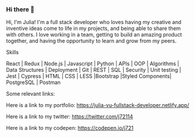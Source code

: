 ### Hi there 👋

Hi, I'm Julia! I'm a full stack developer who loves having my creative and inventive ideas come to life in my projects, and being able to share them with others. I love working in a team, getting to build an amazing product together, and having the opportunity to learn and grow from my peers. 

Skills 

React | Redux | Node.js | Javascript | Python | APIs | OOP | Algorithms | Data Structures | Deployment | Git | REST | SQL | Security | Unit testing | Jest | Cypress | HTML | CSS | LESS |Bootstrap |Styled Components| PostgreSQL | Postman 
 
Some relevant links:

Here is a link to my portfolio: https://julia-vu-fullstack-developer.netlify.app/

Here is a link to my twitter: https://twitter.com/j72114

Here is a link to my codepen: https://codepen.io/j721


